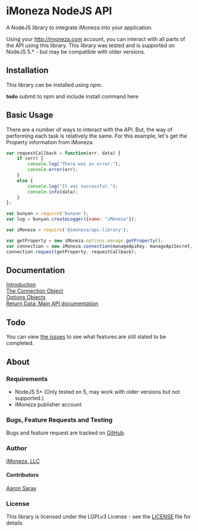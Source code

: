 # iMoneza NodeJS API

A NodeJS library to integrate iMoneza into your application.

Using your <http://imoneza.com> account, you can interact with all parts of the API using this library.  This library
was tested and is supported on NodeJS 5.* - but may be compatible with older versions.

## Installation

This library can be installed using npm.

**todo** submit to npm and include install command here

## Basic Usage

There are a number of ways to interact with the API.  But, the way of performing each task is relatively the same.  For
this example, let's get the Property information from iMoneza.

```javascript
var requestCallback = function(err, data) {
    if (err) {
        console.log("There was an error.");
        console.error(err);
    }
    else {
        console.log("It was successful.");
        console.info(data);
    }
};

var bunyan = require('bunyan');
var log = bunyan.createLogger({name: "iMoneza"});

var iMoneza = require('@imoneza/api-library');

var getProperty = new iMoneza.options.manage.getProperty();
var connection = new iMoneza.connection(manageApiKey, manageApiSecret, accessApiKey, accessApiSecret, log);
connection.request(getProperty, requestCallback);
```

## Documentation

[Introduction](docs/01-intro.md)  
[The Connection Object](docs/02-connection.md)  
[Options Objects](docs/03-options.md)  
[Return Data: Main API documentation](http://imoneza.github.io/documentation/docs/api)  

## Todo

You can view [the issues](https://github.com/iMoneza/imoneza-nodejs-api/issues) to see what features are still slated to
be completed.

## About

### Requirements

 - NodeJS 5+ (Only tested on 5, may work with older versions but not supported.)
 - iMoneza publisher account

### Bugs, Feature Requests and Testing

Bugs and feature request are tracked on [GitHub](https://github.com/iMoneza/imoneza-nodejs-api/issues).

### Author

[iMoneza, LLC](https://imoneza.com)

#### Contributors

[Aaron Saray](https://github.com/aaronsaray)

### License

This library is licensed under the LGPLv3 License - see the [LICENSE](LICENSE) file for details

